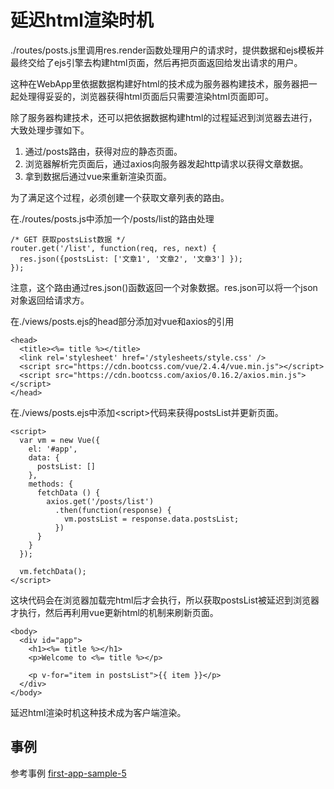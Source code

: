 # 延迟html渲染时机

./routes/posts.js里调用res.render函数处理用户的请求时，提供数据和ejs模板并最终交给了ejs引擎去构建html页面，然后再把页面返回给发出请求的用户。

这种在WebApp里依据数据构建好html的技术成为服务器构建技术，服务器把一起处理得妥妥的，浏览器获得html页面后只需要渲染html页面即可。

除了服务器构建技术，还可以把依据数据构建html的过程延迟到浏览器去进行，大致处理步骤如下。

1. 通过/posts路由，获得对应的静态页面。
2. 浏览器解析完页面后，通过axios向服务器发起http请求以获得文章数据。
3. 拿到数据后通过vue来重新渲染页面。

为了满足这个过程，必须创建一个获取文章列表的路由。

在./routes/posts.js中添加一个/posts/list的路由处理

```
/* GET 获取postsList数据 */
router.get('/list', function(req, res, next) {
  res.json({postsList: ['文章1', '文章2', '文章3'] });
});
```

注意，这个路由通过res.json\(\)函数返回一个对象数据。res.json可以将一个json对象返回给请求方。

在./views/posts.ejs的head部分添加对vue和axios的引用

```
<head>
  <title><%= title %></title>
  <link rel='stylesheet' href='/stylesheets/style.css' />
  <script src="https://cdn.bootcss.com/vue/2.4.4/vue.min.js"></script>
  <script src="https://cdn.bootcss.com/axios/0.16.2/axios.min.js"></script>
</head>
```

在./views/posts.ejs中添加&lt;script&gt;代码来获得postsList并更新页面。

```
<script>
  var vm = new Vue({
    el: '#app',
    data: {
      postsList: []
    },
    methods: {
      fetchData () {
        axios.get('/posts/list')
          .then(function(response) {
            vm.postsList = response.data.postsList;
          })
      }
    }
  });

  vm.fetchData();
</script>
```

这块代码会在浏览器加载完html后才会执行，所以获取postsList被延迟到浏览器才执行，然后再利用vue更新html的机制来刷新页面。

```
<body>
  <div id="app">
    <h1><%= title %></h1>
    <p>Welcome to <%= title %></p>

    <p v-for="item in postsList">{{ item }}</p>
  </div>
</body>
```

延迟html渲染时机这种技术成为客户端渲染。

## 事例

参考事例 [first-app-sample-5](https://github.com/xugy0926/learn-webapp-sample/tree/master/first-app-sample-5)

